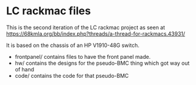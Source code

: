 # LC rackmac files

This is the second iteration of the LC rackmac project as seen at https://68kmla.org/bb/index.php?threads/a-thread-for-rackmacs.43931/

It is based on the chassis of an HP V1910-48G switch.

* frontpanel/ contains files to have the front panel made.
* hw/ contains the designs for the pseudo-BMC thing which got way out of hand
* code/ contains the code for that pseudo-BMC